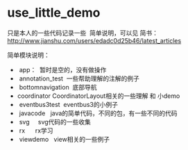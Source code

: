 # use_little_demo
只是本人的一些代码记录一些 
简单说明，可以见 简书：
http://www.jianshu.com/users/edadc0d25b46/latest_articles
 
 
简单模块说明：


 
 -  app：  暂时是空的，没有做操作
 -  annotation_test  一些帮助理解的注解的例子
 -  bottomnavigation  底部导航
 -  coordinator  CoordinatorLayout相关的一些理解 和 小demo
 -  eventbus3test  eventbus3的小例子
 -  javacode   java的简单代码，不同的包，有一些不同的代码
 -  svg     svg代码的一些收集
 -  rx      rx学习
 -  viewdemo   view相关的一些例子
 
 








